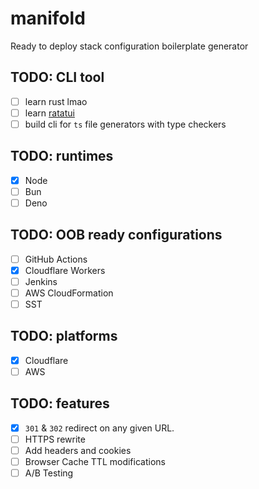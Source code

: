 # manifold

Ready to deploy stack configuration boilerplate generator

## TODO: CLI tool

- [ ] learn rust lmao
- [ ] learn [ratatui](https://github.com/ratatui/ratatui)
- [ ] build cli for `ts` file generators with type checkers

## TODO: runtimes

- [x] Node
- [ ] Bun
- [ ] Deno

## TODO: OOB ready configurations

- [ ] GitHub Actions
- [x] Cloudflare Workers
- [ ] Jenkins
- [ ] AWS CloudFormation
- [ ] SST

## TODO: platforms

- [x] Cloudflare
- [ ] AWS

## TODO: features

- [x] `301` & `302` redirect on any given URL.
- [ ] HTTPS rewrite
- [ ] Add headers and cookies
- [ ] Browser Cache TTL modifications
- [ ] A/B Testing
